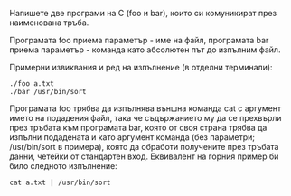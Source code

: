 Напишете две програми на C (foo и bar), които си комуникират през наименована тръба.


Програмата foo приема параметър - име на файл, програмата bar приема параметър - команда като
абсолютен път до изпълним файл.


Примерни извиквания и ред на изпълнение (в отделни терминали):
```
./foo a.txt
./bar /usr/bin/sort
```


Програмата foo трябва да изпълнява външна команда cat с аргумент името на подадения файл, така
че съдържанието му да се прехвърли през тръбата към програмата bar, която от своя страна трябва
да изпълни подадената и като аргумент команда (без параметри; /usr/bin/sort в примера), която да
обработи получените през тръбата данни, четейки от стандартен вход. Еквивалент на горния пример
би било следното изпълнение:
```
cat a.txt | /usr/bin/sort
```

